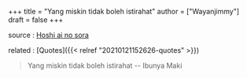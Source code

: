 +++
title = "Yang miskin tidak boleh istirahat"
author = ["Wayanjimmy"]
draft = false
+++

source
: [Hoshi ai no sora](https://myanimelist.net/anime/37972/Hoshiai%5Fno%5FSora)

related
: [Quotes]({{< relref "20210121152626-quotes" >}})

> Yang miskin tidak boleh istirahat -- Ibunya Maki
